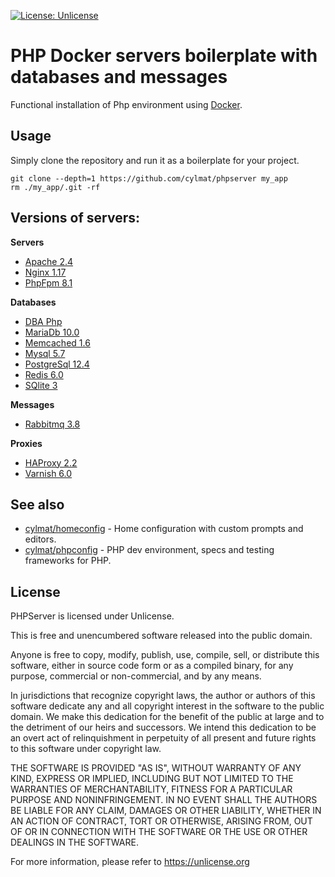 [![License: Unlicense](https://img.shields.io/badge/license-Unlicense-blue.svg)](http://unlicense.org/)

PHP Docker servers boilerplate with databases and messages
===
Functional installation of Php environment using [Docker](https://www.docker.com).  

Usage
-----
Simply clone the repository and run it as a boilerplate for your project.
```
git clone --depth=1 https://github.com/cylmat/phpserver my_app
rm ./my_app/.git -rf 
```

Versions of servers:
---
**Servers**  
* [Apache 2.4](https://httpd.apache.org)
* [Nginx 1.17](https://www.nginx.com)
* [PhpFpm 8.1](https://www.php.net/manual/fr/install.fpm.php)

**Databases**  
* [DBA Php](https://www.oracle.com/database/berkeley-db/db.html)
* [MariaDb 10.0](https://mariadb.org)
* [Memcached 1.6](https://memcached.org)
* [Mysql 5.7](https://www.mysql.com)
* [PostgreSql 12.4](https://www.postgresql.org)
* [Redis 6.0](https://redis.io)
* [SQlite 3](https://www.sqlite.org)

**Messages**  
* [Rabbitmq 3.8](https://www.rabbitmq.com)

**Proxies**  
* [HAProxy 2.2](http://www.haproxy.org)
* [Varnish 6.0](https://varnish-cache.org)

## See also
* [cylmat/homeconfig](https://github.com/cylmat/homeconfig) - Home configuration with custom prompts and editors.
* [cylmat/phpconfig](https://github.com/cylmat/phpconfig/) - PHP dev environment, specs and testing frameworks for PHP.

License
---
PHPServer is licensed under Unlicense.

This is free and unencumbered software released into the public domain.

Anyone is free to copy, modify, publish, use, compile, sell, or
distribute this software, either in source code form or as a compiled
binary, for any purpose, commercial or non-commercial, and by any
means.

In jurisdictions that recognize copyright laws, the author or authors
of this software dedicate any and all copyright interest in the
software to the public domain. We make this dedication for the benefit
of the public at large and to the detriment of our heirs and
successors. We intend this dedication to be an overt act of
relinquishment in perpetuity of all present and future rights to this
software under copyright law.

THE SOFTWARE IS PROVIDED "AS IS", WITHOUT WARRANTY OF ANY KIND,
EXPRESS OR IMPLIED, INCLUDING BUT NOT LIMITED TO THE WARRANTIES OF
MERCHANTABILITY, FITNESS FOR A PARTICULAR PURPOSE AND NONINFRINGEMENT.
IN NO EVENT SHALL THE AUTHORS BE LIABLE FOR ANY CLAIM, DAMAGES OR
OTHER LIABILITY, WHETHER IN AN ACTION OF CONTRACT, TORT OR OTHERWISE,
ARISING FROM, OUT OF OR IN CONNECTION WITH THE SOFTWARE OR THE USE OR
OTHER DEALINGS IN THE SOFTWARE.

For more information, please refer to <https://unlicense.org>
